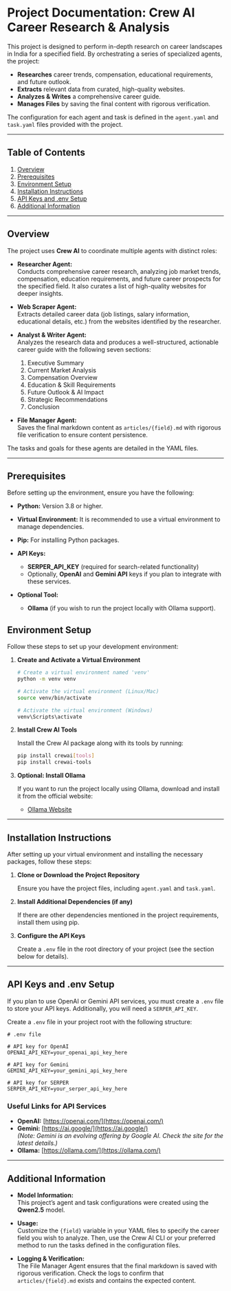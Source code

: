 
# Project Documentation: Crew AI Career Research & Analysis

This project is designed to perform in-depth research on career landscapes in India for a specified field. By orchestrating a series of specialized agents, the project:
- **Researches** career trends, compensation, educational requirements, and future outlook.
- **Extracts** relevant data from curated, high-quality websites.
- **Analyzes & Writes** a comprehensive career guide.
- **Manages Files** by saving the final content with rigorous verification.

The configuration for each agent and task is defined in the `agent.yaml` and `task.yaml` files provided with the project.

---

## Table of Contents

1. [Overview](#overview)
2. [Prerequisites](#prerequisites)
3. [Environment Setup](#environment-setup)
4. [Installation Instructions](#installation-instructions)
5. [API Keys and .env Setup](#api-keys-and-env-setup)
6. [Additional Information](#additional-information)

---

## Overview

The project uses **Crew AI** to coordinate multiple agents with distinct roles:

- **Researcher Agent:**  
  Conducts comprehensive career research, analyzing job market trends, compensation, education requirements, and future career prospects for the specified field. It also curates a list of high-quality websites for deeper insights.

- **Web Scraper Agent:**  
  Extracts detailed career data (job listings, salary information, educational details, etc.) from the websites identified by the researcher.

- **Analyst & Writer Agent:**  
  Analyzes the research data and produces a well-structured, actionable career guide with the following seven sections:
  1. Executive Summary
  2. Current Market Analysis
  3. Compensation Overview
  4. Education & Skill Requirements
  5. Future Outlook & AI Impact
  6. Strategic Recommendations
  7. Conclusion

- **File Manager Agent:**  
  Saves the final markdown content as `articles/{field}.md` with rigorous file verification to ensure content persistence.

The tasks and goals for these agents are detailed in the YAML files.

---

## Prerequisites

Before setting up the environment, ensure you have the following:

- **Python:** Version 3.8 or higher.
- **Virtual Environment:** It is recommended to use a virtual environment to manage dependencies.
- **Pip:** For installing Python packages.
- **API Keys:**  
  - **SERPER_API_KEY** (required for search-related functionality)
  - Optionally, **OpenAI** and **Gemini API** keys if you plan to integrate with these services.

- **Optional Tool:**  
  - **Ollama** (if you wish to run the project locally with Ollama support).



## Environment Setup

Follow these steps to set up your development environment:

1. **Create and Activate a Virtual Environment**

   ```bash
   # Create a virtual environment named 'venv'
   python -m venv venv

   # Activate the virtual environment (Linux/Mac)
   source venv/bin/activate

   # Activate the virtual environment (Windows)
   venv\Scripts\activate
   ```

2. **Install Crew AI Tools**

   Install the Crew AI package along with its tools by running:

   ```bash
   pip install crewai[tools]
   pip install crewai-tools
   ```

3. **Optional: Install Ollama**

   If you want to run the project locally using Ollama, download and install it from the official website:

   - [Ollama Website](https://ollama.com/)

---

## Installation Instructions

After setting up your virtual environment and installing the necessary packages, follow these steps:

1. **Clone or Download the Project Repository**

   Ensure you have the project files, including `agent.yaml` and `task.yaml`.

2. **Install Additional Dependencies (if any)**

   If there are other dependencies mentioned in the project requirements, install them using pip.

3. **Configure the API Keys**

   Create a `.env` file in the root directory of your project (see the section below for details).

---

## API Keys and .env Setup

If you plan to use OpenAI or Gemini API services, you must create a `.env` file to store your API keys. Additionally, you will need a `SERPER_API_KEY`.

Create a `.env` file in your project root with the following structure:

```env
# .env file

# API key for OpenAI
OPENAI_API_KEY=your_openai_api_key_here

# API key for Gemini
GEMINI_API_KEY=your_gemini_api_key_here

# API key for SERPER
SERPER_API_KEY=your_serper_api_key_here
```

### Useful Links for API Services

- **OpenAI:** [https://openai.com/](https://openai.com/)
- **Gemini:** [https://ai.google/](https://ai.google/)  
  *(Note: Gemini is an evolving offering by Google AI. Check the site for the latest details.)*
- **Ollama:** [https://ollama.com/](https://ollama.com/)

---

## Additional Information

- **Model Information:**  
  This project’s agent and task configurations were created using the **Qwen2.5** model.

- **Usage:**  
  Customize the `{field}` variable in your YAML files to specify the career field you wish to analyze. Then, use the Crew AI CLI or your preferred method to run the tasks defined in the configuration files.

- **Logging & Verification:**  
  The File Manager Agent ensures that the final markdown is saved with rigorous verification. Check the logs to confirm that `articles/{field}.md` exists and contains the expected content.


